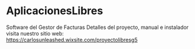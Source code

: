 # AplicacionesLibres
Software del Gestor de Facturas
Detalles del proyecto, manual e instalador visita nuestro sitio web:
https://carlosunleashed.wixsite.com/proyectolibresg5
